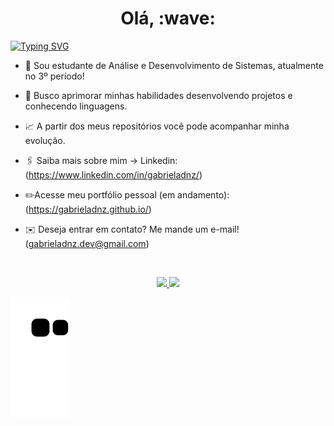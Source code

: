 <h1 align="center"><b>Olá, :wave:</b></h1> 
<a href="https://git.io/typing-svg"><img src="https://readme-typing-svg.demolab.com?font=Fira+Code&pause=1000&width=435&lines=Bem-vindo(a) ao meu GitHub!" alt="Typing SVG"/></a>
<br/>
 
- 📖 Sou estudante de Análise e Desenvolvimento de Sistemas, atualmente no 3º período!
- 🧩 Busco aprimorar minhas habilidades desenvolvendo projetos e conhecendo linguagens.
- 📈 A partir dos meus repositórios você pode acompanhar minha evolução.
- 🖇️ Saiba mais sobre mim -> Linkedin: (https://www.linkedin.com/in/gabrieladnz/)
- ✏️Acesse meu portfólio pessoal (em andamento): (https://gabrieladnz.github.io/)
- :envelope:	Deseja entrar em contato? Me mande um e-mail! (gabrieladnz.dev@gmail.com)

  <br />
  
<!---
gbdnz/gbdnz is a ✨ special ✨ repository because its `README.md` (this file) appears on your GitHub profile.
You can click the Preview link to take a look at your changes.
--->

<div align="center">
<div> <a href="https://github.com/gabrieladnz">
<img height="180em" src="https://github-readme-stats.vercel.app/api/top-langs/?username=gabrieladnz&layout=compact&langs_count=7&theme=dracula"/>
<img height="180em" src="https://github-readme-stats.vercel.app/api?username=gabrieladnz&show_icons=true&theme=dracula&include_all_commits=true&count_private=true"/>
</div>
</div>
 
![snake gif](https://github.com/gabrieladnz/gabrieladnz/blob/output/github-contribution-grid-snake.svg)

